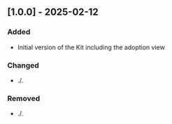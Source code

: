 ## [1.0.0] - 2025-02-12

### Added

- Initial version of the Kit including the adoption view

### Changed

- ./.

### Removed

- ./.

